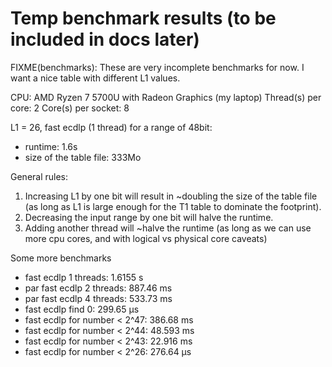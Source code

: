 # Temp benchmark results (to be included in docs later)

FIXME(benchmarks): These are very incomplete benchmarks for now. I want a nice table with different L1 values.

CPU: AMD Ryzen 7 5700U with Radeon Graphics (my laptop)
Thread(s) per core:  2
Core(s) per socket:  8

L1 = 26, fast ecdlp (1 thread) for a range of 48bit:
- runtime: 1.6s
- size of the table file: 333Mo

General rules:
1. Increasing L1 by one bit will result in ~doubling the size of the table file (as long as L1 is large enough for the T1 table to dominate the footprint).
2. Decreasing the input range by one bit will halve the runtime. 
3. Adding another thread will ~halve the runtime (as long as we can use more cpu cores, and with logical vs physical core caveats)

Some more benchmarks 
- fast ecdlp 1 threads: 1.6155 s
- par fast ecdlp 2 threads: 887.46 ms
- par fast ecdlp 4 threads: 533.73 ms
- fast ecdlp find 0: 299.65 µs
- fast ecdlp for number < 2^47: 386.68 ms
- fast ecdlp for number < 2^44: 48.593 ms
- fast ecdlp for number < 2^43: 22.916 ms
- fast ecdlp for number < 2^26: 276.64 µs